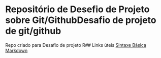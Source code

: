 # Repositório de Desefio de Projeto sobre  Git/GithubDesafio de projeto de git/github
Repo criado para Desafio de projeto
R## Links úteis
[Sintaxe Básica Markdown](https://www.markdownguide.org/getting-started/)
